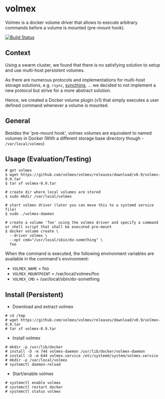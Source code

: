 # volmex

Volmex is a docker volume driver that allows to execute arbitrary commands before a volume is mounted (pre-mount hook).

[![Build Status](https://travis-ci.org/volmex/volmex.svg?branch=master)](https://travis-ci.org/volmex/volmex)

## Context
Using a swarm cluster, we found that there is no satisfying solution to setup and use multi-host persistent volumes.

As there are numerous protocols and implementations for multi-host storage solutions, e.g. `rsync`, [syncthing](https://syncthing.net/), ... we decided to not implement a new protocol but strive for a more abstract solution.

Hence, we created a Docker volume plugin (v1) that simply executes a user defined command whenever a volume is mounted.

## General
Besides the 'pre-mount hook', volmex volumes are equivalent to named volumes in Docker (With a different storage base directory though - `/var/local/volmex`)


## Usage (Evaluation/Testing)

```
# get volmex
$ wget https://github.com/volmex/volmex/releases/download/v0.9/volmex-0.9.tar
$ tar xf volmex-0.9.tar

# create dir where local volumes are stored
$ sudo mkdir /var/local/volmex

# start volmex driver (later you can move this to a systemd service file)
$ sudo ./volmex-daemon

# create a volume 'foo' using the volmex driver and specify a command or shell script that shall be executed pre-mount
$ docker volume create \
  --driver volmex \
  --opt cmd="/usr/local/sbin/do-something" \
  foo
```

When the command is executed, the following environment variables are available in the command's environment:

+ `VOLMEX_NAME` = foo 
+ `VOLMEX_MOUNTPOINT` = /var/local/volmex/foo 
+ `VOLMEX_CMD` = /usr/local/sbin/do-something

## Install (Persistent)
+ Download and extract volmex

```
# cd /tmp
# wget https://github.com/volmex/volmex/releases/download/v0.9/volmex-0.9.tar
# tar xf volmex-0.9.tar

```

+ Install volmex

```
# mkdir -p /usr/lib/docker
# install -D -m 744 volmex-daemon /usr/lib/docker/volmex-daemon
# install -D -m 644 volmex.service /etc/systemd/system/volmex.service
# mkdir -p /var/local/volmex
# systemctl daemon-reload
```

+ Start/enable volmex

```
# systemctl enable volmex
# systemctl restart docker
# systemctl status volmex
```
